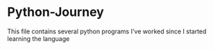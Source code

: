 # Python-Journey
This file contains several python programs I've worked since I started learning the language 
